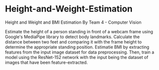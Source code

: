 # Height-and-Weight-Estimation
Height and Weight and BMI Estimation By Team 4 - Computer Vision

Estimate the height of a person standing in front of a webcam frame using Google's MediaPipe library to detect body landmarks. Calculate the distance between two feet and comparing it with the frame height to determine the appropriate standing position.
Estimatie BMI by extracting features from the input image dataset for data preprocessing. Then, train a model using the ResNet-152 network with the input being the dataset of images that have been feature-extracted.
